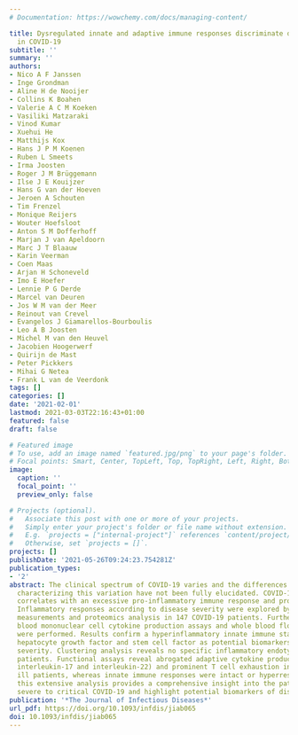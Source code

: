 ```yaml
---
# Documentation: https://wowchemy.com/docs/managing-content/

title: Dysregulated innate and adaptive immune responses discriminate disease severity
  in COVID-19
subtitle: ''
summary: ''
authors:
- Nico A F Janssen
- Inge Grondman
- Aline H de Nooijer
- Collins K Boahen
- Valerie A C M Koeken
- Vasiliki Matzaraki
- Vinod Kumar
- Xuehui He
- Matthijs Kox
- Hans J P M Koenen
- Ruben L Smeets
- Irma Joosten
- Roger J M Brüggemann
- Ilse J E Kouijzer
- Hans G van der Hoeven
- Jeroen A Schouten
- Tim Frenzel
- Monique Reijers
- Wouter Hoefsloot
- Anton S M Dofferhoff
- Marjan J van Apeldoorn
- Marc J T Blaauw
- Karin Veerman
- Coen Maas
- Arjan H Schoneveld
- Imo E Hoefer
- Lennie P G Derde
- Marcel van Deuren
- Jos W M van der Meer
- Reinout van Crevel
- Evangelos J Giamarellos-Bourboulis
- Leo A B Joosten
- Michel M van den Heuvel
- Jacobien Hoogerwerf
- Quirijn de Mast
- Peter Pickkers
- Mihai G Netea
- Frank L van de Veerdonk
tags: []
categories: []
date: '2021-02-01'
lastmod: 2021-03-03T22:16:43+01:00
featured: false
draft: false

# Featured image
# To use, add an image named `featured.jpg/png` to your page's folder.
# Focal points: Smart, Center, TopLeft, Top, TopRight, Left, Right, BottomLeft, Bottom, BottomRight.
image:
  caption: ''
  focal_point: ''
  preview_only: false

# Projects (optional).
#   Associate this post with one or more of your projects.
#   Simply enter your project's folder or file name without extension.
#   E.g. `projects = ["internal-project"]` references `content/project/deep-learning/index.md`.
#   Otherwise, set `projects = []`.
projects: []
publishDate: '2021-05-26T09:24:23.754281Z'
publication_types:
- '2'
abstract: The clinical spectrum of COVID-19 varies and the differences in host response
  characterizing this variation have not been fully elucidated. COVID-19 disease severity
  correlates with an excessive pro-inflammatory immune response and profound lymphopenia.
  Inflammatory responses according to disease severity were explored by plasma cytokine
  measurements and proteomics analysis in 147 COVID-19 patients. Furthermore, peripheral
  blood mononuclear cell cytokine production assays and whole blood flow cytometry
  were performed. Results confirm a hyperinflammatory innate immune state, while highlighting
  hepatocyte growth factor and stem cell factor as potential biomarkers for disease
  severity. Clustering analysis reveals no specific inflammatory endotypes in COVID-19
  patients. Functional assays reveal abrogated adaptive cytokine production (interferon-gamma,
  interleukin-17 and interleukin-22) and prominent T cell exhaustion in critically
  ill patients, whereas innate immune responses were intact or hyperresponsive. Collectively,
  this extensive analysis provides a comprehensive insight into the pathobiology of
  severe to critical COVID-19 and highlight potential biomarkers of disease severity.
publication: '*The Journal of Infectious Diseases*'
url_pdf: https://doi.org/10.1093/infdis/jiab065
doi: 10.1093/infdis/jiab065
---
```


